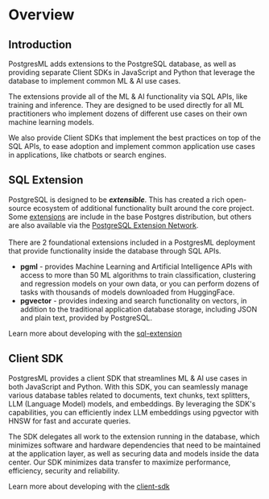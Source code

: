 # Overview

## Introduction

PostgresML adds extensions to the PostgreSQL database, as well as providing separate Client SDKs in JavaScript and Python that leverage the database to implement common ML & AI use cases.

The extensions provide all of the ML & AI functionality via SQL APIs, like training and inference. They are designed to be used directly for all ML practitioners who implement dozens of different use cases on their own machine learning models.

We also provide Client SDKs that implement the best practices on top of the SQL APIs, to ease adoption and implement common application use cases in applications, like chatbots or search engines.

## SQL Extension

PostgreSQL is designed to be _**extensible**_. This has created a rich open-source ecosystem of additional functionality built around the core project. Some [extensions](https://www.postgresql.org/docs/current/contrib.html) are include in the base Postgres distribution, but others are also available via the [PostgreSQL Extension Network](https://pgxn.org/).\
\
There are 2 foundational extensions included in a PostgresML deployment that provide functionality inside the database through SQL APIs.

* **pgml** - provides Machine Learning and Artificial Intelligence APIs with access to more than 50 ML algorithms to train classification, clustering and regression models on your own data, or you can perform dozens of tasks with thousands of models downloaded from HuggingFace.
* **pgvector** - provides indexing and search functionality on vectors, in addition to the traditional application database storage, including JSON and plain text, provided by PostgreSQL.

Learn more about developing with the [sql-extension](sql-extension/ "mention")

## Client SDK

PostgresML provides a client SDK that streamlines ML & AI use cases in both JavaScript and Python. With this SDK, you can seamlessly manage various database tables related to documents, text chunks, text splitters, LLM (Language Model) models, and embeddings. By leveraging the SDK's capabilities, you can efficiently index LLM embeddings using pgvector with HNSW for fast and accurate queries.

The SDK delegates all work to the extension running in the database, which minimizes software and hardware dependencies that need to be maintained at the application layer, as well as securing data and models inside the data center. Our SDK minimizes data transfer to maximize performance, efficiency, security and reliability.

Learn more about developing with the [client-sdk](client-sdk/ "mention")

